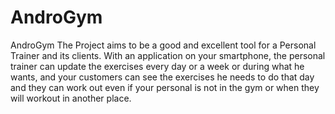 AndroGym
========

AndroGym The Project aims to be a good and excellent tool for a Personal Trainer and its clients. 
With an application on your smartphone, the personal trainer can update the exercises every day or a week or during 
what he wants, and your customers can see the exercises he needs to do that day and they can work out even if your 
personal is not in the gym or when they will workout in another place.

